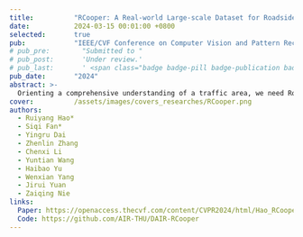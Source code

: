 ```yaml
---
title:          "RCooper: A Real-world Large-scale Dataset for Roadside Cooperative Perception"
date:           2024-03-15 00:01:00 +0800
selected:       true
pub:            "IEEE/CVF Conference on Computer Vision and Pattern Recognition (CVPR)"
# pub_pre:        "Submitted to "
# pub_post:       'Under review.'
# pub_last:       ' <span class="badge badge-pill badge-publication badge-success">Spotlight</span>'
pub_date:       "2024"
abstract: >-
  Orienting a comprehensive understanding of a traffic area, we need Roadside Cooperative Perception (RCooper) to achieve area-coverage roadside perception. Rcooper has its own domain-specific challenges, but further exploration is hindered due to the lack of datasets. We hence release <em>the first real-world, large-scale RCooper dataset</em> to bloom the research on practical roadside cooperative perception, including detection and tracking. The manually annotated dataset comprises 50k images and 30k point clouds, including two representative traffic scenes (i.e., intersection and corridor). The constructed benchmarks prove the effectiveness of roadside cooperation perception and demonstrate the direction of further research.
cover:          /assets/images/covers_researches/RCooper.png
authors:
  - Ruiyang Hao*
  - Siqi Fan*
  - Yingru Dai
  - Zhenlin Zhang
  - Chenxi Li
  - Yuntian Wang
  - Haibao Yu
  - Wenxian Yang
  - Jirui Yuan
  - Zaiqing Nie
links:
  Paper: https://openaccess.thecvf.com/content/CVPR2024/html/Hao_RCooper_A_Real-world_Large-scale_Dataset_for_Roadside_Cooperative_Perception_CVPR_2024_paper.html
  Code: https://github.com/AIR-THU/DAIR-RCooper
---
```

